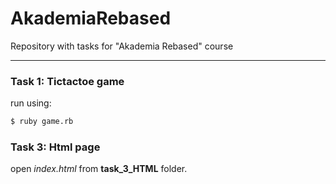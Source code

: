 # AkademiaRebased
Repository with tasks for "Akademia Rebased" course

--------------------------------------------------

### Task 1: Tictactoe game

run using: 
```bash
$ ruby game.rb
```


### Task 3: Html page

open *index.html* from **task_3_HTML** folder.